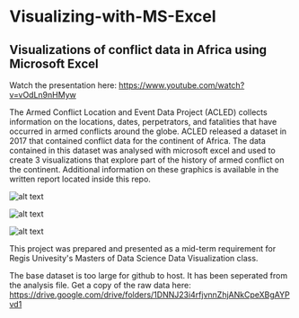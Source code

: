 # Visualizing-with-MS-Excel

## Visualizations of conflict data in Africa using Microsoft Excel

Watch the presentation here: https://www.youtube.com/watch?v=vOdLn9nHMyw<br>

The Armed Conflict Location and Event Data Project (ACLED) collects information on the locations, dates, perpetrators, and fatalities that have occurred in armed conflicts around the globe. ACLED released a dataset in 2017 that contained conflict data for the continent of Africa. The data contained in this dataset was analysed with microsoft excel and used to create 3 visualizations that explore part of the history of armed conflict on the continent. Additional information on these graphics is available in the written report located inside this repo.<br>

![alt text](https://github.com/AdamPeetz/Visualizing-with-MS-Excel/blob/main/Hotspots%20of%20Conflict.jpg) <br>


![alt text](https://github.com/AdamPeetz/Visualizing-with-MS-Excel/blob/main/Conflict%20Over%20Time.jpg)  <br>


![alt text](https://github.com/AdamPeetz/Visualizing-with-MS-Excel/blob/main/Perpetrators%20of%20Conflict.jpg)  <br>

This project was prepared and presented as a mid-term requirement for Regis Univesity's Masters of Data Science Data Visualization class. <br>

The base dataset is too large for github to host. It has been seperated from the analysis file. Get a copy of the raw data here: https://drive.google.com/drive/folders/1DNNJ23i4rfjvnnZhjANkCpeXBgAYPvd1 
